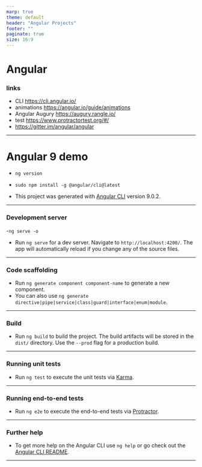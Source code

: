```yaml
---
marp: true
theme: default
header: "Angular Projects"
footer: ""
paginate: true
size: 16:9
---
```


# Angular

### links

- CLI https://cli.angular.io/
- animations https://angular.io/guide/animations
- Angular Augury https://augury.rangle.io/
- test https://www.protractortest.org/#/
- https://gitter.im/angular/angular

---

# Angular 9 demo

- `ng version`
- `sudo npm install -g @angular/cli@latest`

- This project was generated with [Angular CLI](https://github.com/angular/angular-cli) version 9.0.2.

---

### Development server

-`ng serve -o`

- Run `ng serve` for a dev server. Navigate to `http://localhost:4200/`. The app will automatically reload if you change any of the source files.

---

### Code scaffolding

- Run `ng generate component component-name` to generate a new component.
- You can also use `ng generate directive|pipe|service|class|guard|interface|enum|module`.

---

### Build

- Run `ng build` to build the project. The build artifacts will be stored in the `dist/` directory. Use the `--prod` flag for a production build.

---

### Running unit tests

- Run `ng test` to execute the unit tests via [Karma](https://karma-runner.github.io).

---

### Running end-to-end tests

- Run `ng e2e` to execute the end-to-end tests via [Protractor](http://www.protractortest.org/).

---

### Further help

- To get more help on the Angular CLI use `ng help` or go check out the [Angular CLI README](https://github.com/angular/angular-cli/blob/master/README.md).

---
